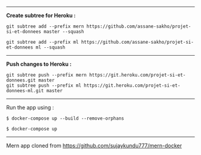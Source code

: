 
___________________________________________
**Create subtree for Heroku :**

`git subtree add --prefix mern https://github.com/assane-sakho/projet-si-et-donnees master --squash` 

`git subtree add --prefix ml https://github.com/assane-sakho/projet-si-et-donnees ml --squash`  

---
**Push changes to Heroku :**

`git subtree push --prefix mern https://git.heroku.com/projet-si-et-donnees.git master`  
`git subtree push --prefix ml https://git.heroku.com/projet-si-et-donnees-ml.git master`  

___________________________________________

Run the app using :

`$ docker-compose up --build --remove-orphans`

`$ docker-compose up`

___________________________________________
Mern app cloned from https://github.com/sujaykundu777/mern-docker